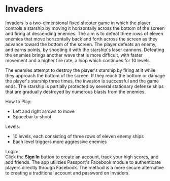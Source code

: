 # Invaders

Invaders is a two-dimensional fixed shooter game in which the player controls a starship by moving it horizontally across the bottom of the screen and firing at descending enemies. The aim is to defeat three rows of eleven enemies that move horizontally back and forth across the screen as they advance toward the bottom of the screen. The player defeats an enemy, and earns points, by shooting it with the starship's laser cannons. Defeating the enemies brings another wave that is more difficult, with faster movement and a higher fire rate, a loop which continues for 10 levels.

The enemies attempt to destroy the player's starship by firing at it while they approach the bottom of the screen. If they reach the bottom or damage the player's starship three times, the invasion is successful and the game ends. The starship is partially protected by several stationary defense ships that are gradually destroyed by numerous blasts from the enemies.

How to Play:
- Left and right arrows to move
- Spacebar to shoot

Levels:
- 10 levels, each consisting of three rows of eleven enemy ships
- Each level triggers more aggressive enemies

Login:<br>
Click the <b>Sign In</b> button to create an account, track your high scores, and add friends. The app utilizies Passport's Facebook module to authenticate players directly through Facebook. The method is a more secure alternative to creating a traditional account and password on Invaders.
